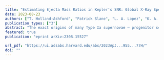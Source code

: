 ```yaml
---                                                                                                                                                                                            
title: "Estimating Ejecta Mass Ratios in Kepler's SNR: Global X-Ray Spectral Analysis Including Suzaku Systematics and Emitting Volume Uncertainties"                                      
date: 2023-08-23                                                                                                                                                   
authors: ["T. Holland-Ashford", "Patrick Slane", "L. A. Lopez", "K. A. Auchettl", "Vinay Kashyap"]                                                                                               
publication_types: ["3"]                                                                                                                                                                       
abstract: "The exact origins of many Type Ia supernovae – progenitor scenarios and explosive mechanisms – remain uncertain. In this work, we analyze the global Suzaku X-Ray spectrum of Kepler's supernova remnant in order to constrain mass ratios of various ejecta species synthesized during explosion. Critically, we account for the Suzaku telescope effective area calibration uncertainties of 5–20% by generating 100 mock effective area curves and using Markov Chain Monte Carlo based spectral fitting to produce 100 sets of best-fit parameter values. Additionally, we characterize the uncertainties from assumptions made about the emitting volumes of each model plasma component: finding that these uncertainties can be the dominant source of error. We then compare our calculated mass ratios to previous observational studies of Kepler's SNR and to the predictions of SN Ia simulations. Our mass ratio estimates require a ∼90% attenuated 12C +16O reaction rate and are potentially consistent with both near- and sub-M_Ch progenitors, but are inconsistent with the dynamically stable double detonation origin scenario and only marginally consistent with the dynamically unstable dynamically-driven double-degenerate double detonation (D^6) scenario."
featured: true                                                                                                                                                                                 
publication: "eprint arXiv:2308.15527"

url_pdf: "https://ui.adsabs.harvard.edu/abs/2023ApJ...955...77H/"                                                                                                                       
doi: ""                                                                                                                                                                         
---    
```

